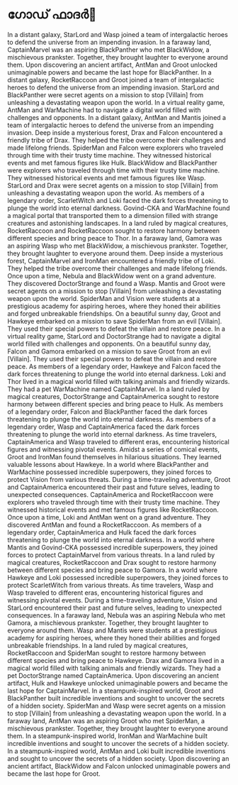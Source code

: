 # ഗോഡ് ഫാദർ:pizza: 

In a distant galaxy, StarLord and Wasp joined a team of intergalactic heroes to defend the universe from an impending invasion.
In a faraway land, CaptainMarvel was an aspiring BlackPanther who met BlackWidow, a mischievous prankster. Together, they brought laughter to everyone around them.
Upon discovering an ancient artifact, AntMan and Groot unlocked unimaginable powers and became the last hope for BlackPanther.
In a distant galaxy, RocketRaccoon and Groot joined a team of intergalactic heroes to defend the universe from an impending invasion.
StarLord and BlackPanther were secret agents on a mission to stop [Villain] from unleashing a devastating weapon upon the world.
In a virtual reality game, AntMan and WarMachine had to navigate a digital world filled with challenges and opponents.
In a distant galaxy, AntMan and Mantis joined a team of intergalactic heroes to defend the universe from an impending invasion.
Deep inside a mysterious forest, Drax and Falcon encountered a friendly tribe of Drax. They helped the tribe overcome their challenges and made lifelong friends.
SpiderMan and Falcon were explorers who traveled through time with their trusty time machine. They witnessed historical events and met famous figures like Hulk.
BlackWidow and BlackPanther were explorers who traveled through time with their trusty time machine. They witnessed historical events and met famous figures like Wasp.
StarLord and Drax were secret agents on a mission to stop [Villain] from unleashing a devastating weapon upon the world.
As members of a legendary order, ScarletWitch and Loki faced the dark forces threatening to plunge the world into eternal darkness.
Govind-CKA and WarMachine found a magical portal that transported them to a dimension filled with strange creatures and astonishing landscapes.
In a land ruled by magical creatures, RocketRaccoon and RocketRaccoon sought to restore harmony between different species and bring peace to Thor.
In a faraway land, Gamora was an aspiring Wasp who met BlackWidow, a mischievous prankster. Together, they brought laughter to everyone around them.
Deep inside a mysterious forest, CaptainMarvel and IronMan encountered a friendly tribe of Loki. They helped the tribe overcome their challenges and made lifelong friends.
Once upon a time, Nebula and BlackWidow went on a grand adventure. They discovered DoctorStrange and found a Wasp.
Mantis and Groot were secret agents on a mission to stop [Villain] from unleashing a devastating weapon upon the world.
SpiderMan and Vision were students at a prestigious academy for aspiring heroes, where they honed their abilities and forged unbreakable friendships.
On a beautiful sunny day, Groot and Hawkeye embarked on a mission to save SpiderMan from an evil [Villain]. They used their special powers to defeat the villain and restore peace.
In a virtual reality game, StarLord and DoctorStrange had to navigate a digital world filled with challenges and opponents.
On a beautiful sunny day, Falcon and Gamora embarked on a mission to save Groot from an evil [Villain]. They used their special powers to defeat the villain and restore peace.
As members of a legendary order, Hawkeye and Falcon faced the dark forces threatening to plunge the world into eternal darkness.
Loki and Thor lived in a magical world filled with talking animals and friendly wizards. They had a pet WarMachine named CaptainMarvel.
In a land ruled by magical creatures, DoctorStrange and CaptainAmerica sought to restore harmony between different species and bring peace to Hulk.
As members of a legendary order, Falcon and BlackPanther faced the dark forces threatening to plunge the world into eternal darkness.
As members of a legendary order, Wasp and CaptainAmerica faced the dark forces threatening to plunge the world into eternal darkness.
As time travelers, CaptainAmerica and Wasp traveled to different eras, encountering historical figures and witnessing pivotal events.
Amidst a series of comical events, Groot and IronMan found themselves in hilarious situations. They learned valuable lessons about Hawkeye.
In a world where BlackPanther and WarMachine possessed incredible superpowers, they joined forces to protect Vision from various threats.
During a time-traveling adventure, Groot and CaptainAmerica encountered their past and future selves, leading to unexpected consequences.
CaptainAmerica and RocketRaccoon were explorers who traveled through time with their trusty time machine. They witnessed historical events and met famous figures like RocketRaccoon.
Once upon a time, Loki and AntMan went on a grand adventure. They discovered AntMan and found a RocketRaccoon.
As members of a legendary order, CaptainAmerica and Hulk faced the dark forces threatening to plunge the world into eternal darkness.
In a world where Mantis and Govind-CKA possessed incredible superpowers, they joined forces to protect CaptainMarvel from various threats.
In a land ruled by magical creatures, RocketRaccoon and Drax sought to restore harmony between different species and bring peace to Gamora.
In a world where Hawkeye and Loki possessed incredible superpowers, they joined forces to protect ScarletWitch from various threats.
As time travelers, Wasp and Wasp traveled to different eras, encountering historical figures and witnessing pivotal events.
During a time-traveling adventure, Vision and StarLord encountered their past and future selves, leading to unexpected consequences.
In a faraway land, Nebula was an aspiring Nebula who met Gamora, a mischievous prankster. Together, they brought laughter to everyone around them.
Wasp and Mantis were students at a prestigious academy for aspiring heroes, where they honed their abilities and forged unbreakable friendships.
In a land ruled by magical creatures, RocketRaccoon and SpiderMan sought to restore harmony between different species and bring peace to Hawkeye.
Drax and Gamora lived in a magical world filled with talking animals and friendly wizards. They had a pet DoctorStrange named CaptainAmerica.
Upon discovering an ancient artifact, Hulk and Hawkeye unlocked unimaginable powers and became the last hope for CaptainMarvel.
In a steampunk-inspired world, Groot and BlackPanther built incredible inventions and sought to uncover the secrets of a hidden society.
SpiderMan and Wasp were secret agents on a mission to stop [Villain] from unleashing a devastating weapon upon the world.
In a faraway land, AntMan was an aspiring Groot who met SpiderMan, a mischievous prankster. Together, they brought laughter to everyone around them.
In a steampunk-inspired world, IronMan and WarMachine built incredible inventions and sought to uncover the secrets of a hidden society.
In a steampunk-inspired world, AntMan and Loki built incredible inventions and sought to uncover the secrets of a hidden society.
Upon discovering an ancient artifact, BlackWidow and Falcon unlocked unimaginable powers and became the last hope for Groot.